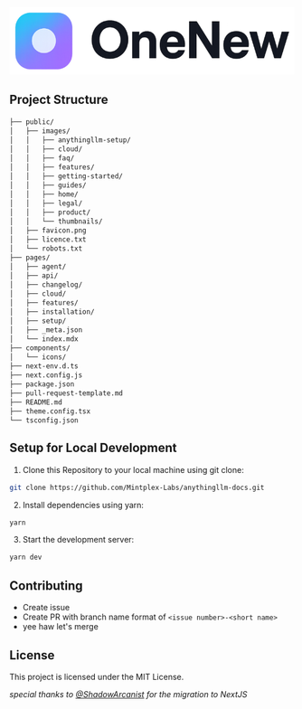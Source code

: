 <a name="readme-top"></a>

<p align="center">
  <a href="https://useanything.com"><img src="https://github.com/Mintplex-Labs/anything-llm/blob/master/images/wordmark.png?raw=true" alt="TeamplGPT logo"></a>
</p>


## Project Structure

```
├── public/
│   ├── images/
│   │   ├── anythingllm-setup/
│   │   ├── cloud/
│   │   ├── faq/
│   │   ├── features/
│   │   ├── getting-started/
│   │   ├── guides/
│   │   ├── home/
│   │   ├── legal/
│   │   ├── product/
│   │   └── thumbnails/
│   ├── favicon.png
│   ├── licence.txt
│   └── robots.txt
├── pages/
│   ├── agent/
│   ├── api/
│   ├── changelog/
│   ├── cloud/
│   ├── features/
│   ├── installation/
│   ├── setup/
│   ├── _meta.json
│   └── index.mdx
├── components/
│   └── icons/
├── next-env.d.ts
├── next.config.js
├── package.json
├── pull-request-template.md
├── README.md
├── theme.config.tsx
└── tsconfig.json
```

## Setup for Local Development

1. Clone this Repository to your local machine using git clone:

```sh
git clone https://github.com/Mintplex-Labs/anythingllm-docs.git
```


2. Install dependencies using yarn:

```sh
yarn
```

3. Start the development server:

```sh
yarn dev
```

## Contributing

- Create issue
- Create PR with branch name format of `<issue number>-<short name>`
- yee haw let's merge

## License

This project is licensed under the MIT License.

_special thanks to [@ShadowArcanist](https://github.com/ShadowArcanist) for the migration to NextJS_
